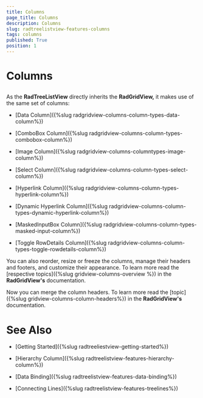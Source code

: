 ```yaml
---
title: Columns
page_title: Columns
description: Columns
slug: radtreelistview-features-columns
tags: columns
published: True
position: 1
---
```


# Columns



## 

As the __RadTreeListView__ directly inherits the __RadGridView,__ it makes use of the same set of columns:

* [Data Column]({%slug radgridview-columns-column-types-data-column%})

* [ComboBox Column]({%slug radgridview-columns-column-types-combobox-column%})

* [Image Column]({%slug radgridview-columns-columntypes-image-column%})

* [Select Column]({%slug radgridview-columns-column-types-select-column%})

* [Hyperlink Column]({%slug radgridview-columns-column-types-hyperlink-column%})

* [Dynamic Hyperlink Column]({%slug radgridview-columns-column-types-dynamic-hyperlink-column%})

* [MaskedInputBox Column]({%slug radgridview-columns-column-types-masked-input-column%})

* [Toggle RowDetails Column]({%slug radgridview-columns-column-types-toggle-rowdetails-column%})

You can also reorder, resize or freeze the columns, manage their headers and footers, and customize their appearance. To learn more read the [respective topics]({%slug gridview-columns-overview %}) in the __RadGridView's__ documentation.



Now you can merge the column headers. To learn more read the [topic]({%slug gridview-columns-column-headers%}) in the __RadGridView's__ documentation.
        

# See Also

 * [Getting Started]({%slug radtreeliestview-getting-started%})

 * [Hierarchy Column]({%slug radtreelistview-features-hierarchy-column%})

 * [Data Binding]({%slug radtreelistview-features-data-binding%})

 * [Connecting Lines]({%slug radtreelistview-features-treelines%})
